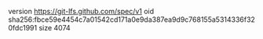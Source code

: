 version https://git-lfs.github.com/spec/v1
oid sha256:fbce59e4454c7a01542cd171a0e9da387ea9d9c768155a5314336f320fdc1991
size 4074
